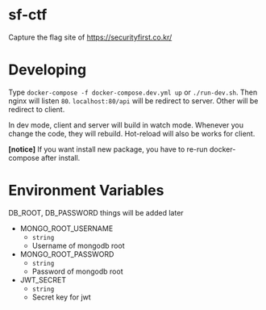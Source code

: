 # sf-ctf

Capture the flag site of https://securityfirst.co.kr/

# Developing

Type `docker-compose -f docker-compose.dev.yml up` or `./run-dev.sh`.
Then nginx will listen `80`.
`localhost:80/api` will be redirect to server. Other will be redirect to client.

In dev mode, client and server will build in watch mode. Whenever you change the code, they will rebuild.
Hot-reload will also be works for client.

**[notice]**
If you want install new package, you have to re-run docker-compose after install.

# Environment Variables

DB_ROOT, DB_PASSWORD things will be added later

- MONGO_ROOT_USERNAME
  - `string`
  - Username of mongodb root
- MONGO_ROOT_PASSWORD
  - `string`
  - Password of mongodb root
- JWT_SECRET
  - `string`
  - Secret key for jwt
